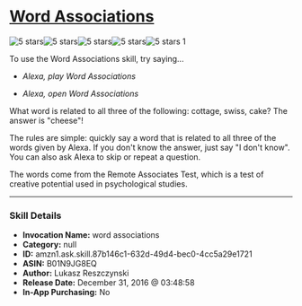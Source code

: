# [Word Associations](http://alexa.amazon.com/#skills/amzn1.ask.skill.87b146c1-632d-49d4-bec0-4cc5a29e1721)
![5 stars](../../images/ic_star_black_18dp_1x.png)![5 stars](../../images/ic_star_black_18dp_1x.png)![5 stars](../../images/ic_star_black_18dp_1x.png)![5 stars](../../images/ic_star_black_18dp_1x.png)![5 stars](../../images/ic_star_black_18dp_1x.png) 1

To use the Word Associations skill, try saying...

* *Alexa, play Word Associations*

* *Alexa, open Word Associations*

What word is related to all three of the following: cottage, swiss, cake? The answer is "cheese"! 

The rules are simple: quickly say a word that is related to all three of the words given by Alexa. If you don't know the answer, just say "I don't know". You can also ask Alexa to skip or repeat a question.

The words come from the Remote Associates Test, which is a test of creative potential used in psychological studies.

***

### Skill Details

* **Invocation Name:** word associations
* **Category:** null
* **ID:** amzn1.ask.skill.87b146c1-632d-49d4-bec0-4cc5a29e1721
* **ASIN:** B01N9JG8EQ
* **Author:** Lukasz Reszczynski
* **Release Date:** December 31, 2016 @ 03:48:58
* **In-App Purchasing:** No
